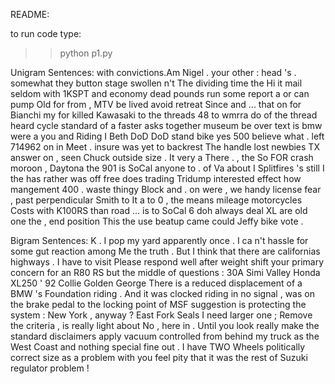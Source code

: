 README:

to run code type:
>> python p1.py

Unigram Sentences:
with convictions.Am Nigel .
your other : head 's .
somewhat they button stage swollen n't The dividing time the Hi it mail seldom with 1KSPT and economy dead pounds run some report a or can pump Old for from , MTV be lived avoid retreat Since and ... that on for Bianchi my for killed Kawasaki to the threads 48 to wmrra do of the thread heard cycle standard of a faster asks together museum be over text is bmw were a you and Riding I Beth DoD DoD stand bike yes 500 believe what .
left 714962 on in Meet .
insure was yet to backrest The handle lost newbies TX answer on , seen Chuck outside size .
It very a There .
, the So FOR crash moroon , Daytona the 901 is SoCal anyone to .
of Va about I Splitfires 's still I the has rather was off free does trading Tridump interested effect how mangement 400 .
waste thingy Block and .
on were , we handy license fear , past perpendicular Smith to It a to 0 , the means mileage motorcycles Costs with K100RS than road ... is to SoCal 6 doh always deal XL are old one the , end position This the use beatup came could Jeffy bike vote .




Bigram Sentences:
K .
I pop my yard apparently once .
I ca n't hassle for some gut reaction among Me the truth .
But I think that there are californias highways .
I have to visit Please respond well after weight shift your primary concern for an R80 RS but the middle of questions : 30A Simi Valley Honda XL250 ' 92 Collie Golden George There is a reduced displacement of a BMW 's Foundation riding .
And it was clocked riding in no signal , was on the brake pedal to the locking point of MSF suggestion is protecting the system : New York , anyway ?
East Fork Seals I need larger one ;
Remove the criteria , is really light about No , here in .
Until you look really make the standard disclaimers apply vacuum controlled from behind my truck as the West Coast and nothing special fine out .
I have TWO Wheels politically correct size as a problem with you feel pity that it was the rest of Suzuki regulator problem !